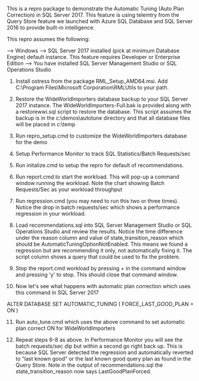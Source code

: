 This is a repro package to demonstrate the Automatic Tuning (Auto Plan Correction) in SQL Server 2017. This feature is using telemtry from the Query Store feature we launched with Azure SQL Database and SQL Server 2016 to provide built-in intelligence.

This repro assumes the following:

--> Windows
--> SQL Server 2017 installed (pick at minimum Database Engine) default instance. This feature requires Developer or Enterprise Edition
--> You have installed SQL Server Management Studio or SQL Operations Studio

1. Install ostress from the package RML_Setup_AMD64.msi. Add C:\Program Files\Microsoft Corporation\RMLUtils to your path.

2. Restore the WideWorldImporters database backup to your SQL Server 2017 instance. The WideWorldImporters-Full.bak is provided along with a restorewwi.sql script to restore the database. This script assumes the backup is in the c:\demos\autotune directory and that all database files will be placed in c:\temp

3. Run repro_setup.cmd to customize the WideWorldImporters database for the demo

4. Setup Performance Monitor to track SQL Statistics/Batch Requests/sec

5. Run initalize.cmd to setup the repro for default of recommendations.

6. Run report.cmd to start the workload. This will pop-up a command window running the workload. Note the chart showing Batch Requests/Sec as your workload throughput

7. Run regression.cmd (you may need to run this two or three times). Notice the drop in batch requests/sec which shows a performance regression in your workload.

8. Load recommendations.sql into SQL Server Management Studio or SQL Operations Studio and review the results. Notice the time difference under the reason column and value of state_transition_reason which should be AutomaticTuningOptionNotEnabled. This means we found a regression but are recommending it only, not automatically fixing it. The script column shows a query that could be used to fix the problem.

9. Stop the report.cmd workload by pressing <Ctrl>+<C> in the command window and pressing 'y' to stop. This should close that command window.

10. Now let's see what happens with automatic plan correction which uses this command in SQL Server 2017

ALTER DATABASE <db>
SET AUTOMATIC_TUNING ( FORCE_LAST_GOOD_PLAN = ON )

11. Run auto_tune.cmd which uses the above command to set automatic plan correct ON for WideWorldImporters

12. Repeat steps 6-8 as above. In Performance Monitor you will see the batch requests/sec dip but within a second go right back up. This is because SQL Server detected the regression and automatically reverted to "last known good" or the last known good query plan as found in the Query Store. Note in the output of recommendations.sql the state_transition_reason now says LastGoodPlanForced.